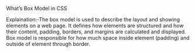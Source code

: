 What’s Box Model in CSS 

Explaination:-The box model is used to describe the layout and showing elements on a web page. It defines how elements are structured and how their content, padding, borders, and margins are calculated and displayed.
Box model is responsible for how much space inside element (padding) and outside of element through border.